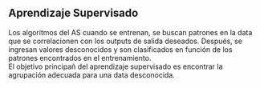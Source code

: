 ## Aprendizaje Supervisado
Los algoritmos del AS cuando se entrenan, se buscan patrones en la data que se correlacionen con los outputs de salida deseados. 
Después, se ingresan valores desconocidos y son clasificados en función de los patrones encontrados en el entrenamiento.  
El objetivo principañ del aprendizaje supervisado es encontrar la agrupación adecuada para una data desconocida. 


